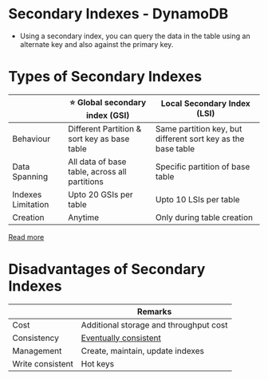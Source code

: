 # Secondary Indexes - DynamoDB
- Using a secondary index, you can query the data in the table using an alternate key and also against the primary key.

# Types of Secondary Indexes

|                    | :star: Global secondary index (GSI)           | Local Secondary Index (LSI)                                  |
|--------------------|-----------------------------------------------|--------------------------------------------------------------|
| Behaviour          | Different Partition & sort key as base table  | Same partition key, but different sort key as the base table |
| Data Spanning      | All data of base table, across all partitions | Specific partition of base table                             |
| Indexes Limitation | Upto 20 GSIs per table                        | Upto 10 LSIs per table                                       |
| Creation           | Anytime                                       | Only during table creation                                   |

[Read more](https://docs.aws.amazon.com/amazondynamodb/latest/developerguide/SecondaryIndexes.html)

# Disadvantages of Secondary Indexes

|                  | Remarks                                                                           |
|------------------|-----------------------------------------------------------------------------------|
| Cost             | Additional storage and throughput cost                                            |
| Consistency      | [Eventually consistent](https://github.com/Anshul619/HLD-System-Designs/blob/main/3_Databases/4_Consistency-Replication/Readme.md) |
| Management       | Create, maintain, update indexes                                                  |
| Write consistent | Hot keys                                                                          |